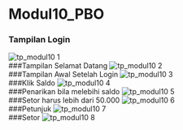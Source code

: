 # Modul10_PBO

### Tampilan Login
![tp_modul10 1](https://cloud.githubusercontent.com/assets/21336880/22766387/c06e74ec-eea7-11e6-9c1c-34460cd73b2f.JPG)
<br>
###Tampilan Selamat Datang
![tp_modul10 2](https://cloud.githubusercontent.com/assets/21336880/22766394/c742e4ec-eea7-11e6-80f6-de17b0325e35.JPG)
<br>
###Tampilan Awal Setelah Login
![tp_modul10 3](https://cloud.githubusercontent.com/assets/21336880/22766396/cb9e885c-eea7-11e6-9721-f145ad3c9892.JPG)
<br>
###Klik Saldo
![tp_modul10 4](https://cloud.githubusercontent.com/assets/21336880/22766402/d19170da-eea7-11e6-908e-ef86105c7217.JPG)
<br>
###Penarikan bila melebihi saldo
![tp_modul10 5](https://cloud.githubusercontent.com/assets/21336880/22766406/d72a03e0-eea7-11e6-8e54-0e0b8452f009.JPG)
<br>
###Setor harus lebih dari 50.000
![tp_modul10 6](https://cloud.githubusercontent.com/assets/21336880/22766411/db8326ce-eea7-11e6-8fbd-7458e740899d.JPG)
<br>
###Petunjuk
![tp_modul10 7](https://cloud.githubusercontent.com/assets/21336880/22766416/e09b636a-eea7-11e6-9654-14334f4ba8c5.JPG)
<br>
###Setor
![tp_modul10 8](https://cloud.githubusercontent.com/assets/21336880/22766426/e764059e-eea7-11e6-94bf-c625bb66a009.JPG)
